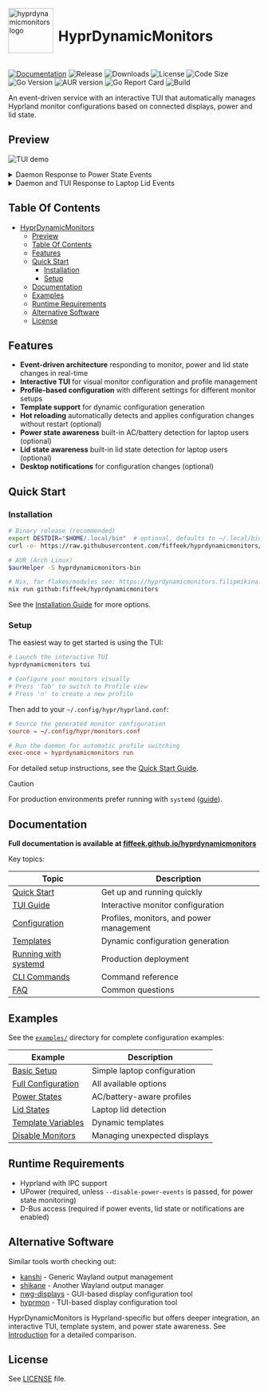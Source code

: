 
<img src="https://github.com/user-attachments/assets/0effc242-3d3d-4d39-a183-0a567c4da3a9" width="90" style="margin-right:10px" align=left alt="hyprdynamicmonitors logo">
<H1>HyprDynamicMonitors</H1><br>


[![Documentation](https://img.shields.io/badge/docs-fiffeek.github.io-blue)](https://fiffeek.github.io/hyprdynamicmonitors/)
![Release](https://img.shields.io/github/v/release/fiffeek/hyprdynamicmonitors.svg?style=flat)
![Downloads](https://img.shields.io/github/downloads/fiffeek/hyprdynamicmonitors/total.svg?style=flat)
![License](https://img.shields.io/github/license/fiffeek/hyprdynamicmonitors.svg?style=flat)
![Code Size](https://img.shields.io/github/languages/code-size/fiffeek/hyprdynamicmonitors.svg?style=flat)
![Go Version](https://img.shields.io/github/go-mod/go-version/fiffeek/hyprdynamicmonitors?style=flat)
![AUR version](https://img.shields.io/aur/version/hyprdynamicmonitors-bin?style=flat&label=AUR)
![Go Report Card](https://goreportcard.com/badge/github.com/fiffeek/hyprdynamicmonitors)
![Build](https://img.shields.io/github/actions/workflow/status/fiffeek/hyprdynamicmonitors/test.yaml?branch=main&style=flat)

An event-driven service with an interactive TUI that automatically manages Hyprland monitor configurations based on connected displays, power and lid state.


## Preview

![TUI demo](./preview/output/demo.gif)


<details>
<summary>Daemon Response to Power State Events</summary>

![power events demo](./preview/output/power_events.gif)

</details>

<details>
<summary>Daemon and TUI Response to Laptop Lid Events</summary>

![lid tui events demo](./preview/output/lid_tui.gif)

</details>

## Table Of Contents

<!--ts-->
* [HyprDynamicMonitors](#hyprdynamicmonitors)
   * [Preview](#preview)
   * [Table Of Contents](#table-of-contents)
   * [Features](#features)
   * [Quick Start](#quick-start)
      * [Installation](#installation)
      * [Setup](#setup)
   * [Documentation](#documentation)
   * [Examples](#examples)
   * [Runtime Requirements](#runtime-requirements)
   * [Alternative Software](#alternative-software)
   * [License](#license)
<!--te-->

## Features

- **Event-driven architecture** responding to monitor, power and lid state changes in real-time
- **Interactive TUI** for visual monitor configuration and profile management
- **Profile-based configuration** with different settings for different monitor setups
- **Template support** for dynamic configuration generation
- **Hot reloading** automatically detects and applies configuration changes without restart (optional)
- **Power state awareness** built-in AC/battery detection for laptop users (optional)
- **Lid state awareness** built-in lid state detection for laptop users (optional)
- **Desktop notifications** for configuration changes (optional)

## Quick Start

### Installation

```bash
# Binary release (recommended)
export DESTDIR="$HOME/.local/bin"  # optional, defaults to ~/.local/bin/
curl -o- https://raw.githubusercontent.com/fiffeek/hyprdynamicmonitors/refs/heads/main/scripts/install.sh | bash

# AUR (Arch Linux)
$aurHelper -S hyprdynamicmonitors-bin

# Nix, for flakes/modules see: https://hyprdynamicmonitors.filipmikina.com/docs/advanced/systemd#nix
nix run github:fiffeek/hyprdynamicmonitors
```

See the [Installation Guide](https://fiffeek.github.io/hyprdynamicmonitors/docs/quickstart/installation) for more options.

### Setup

The easiest way to get started is using the TUI:

```bash
# Launch the interactive TUI
hyprdynamicmonitors tui

# Configure your monitors visually
# Press 'Tab' to switch to Profile view
# Press 'n' to create a new profile
```

Then add to your `~/.config/hypr/hyprland.conf`:

```conf
# Source the generated monitor configuration
source = ~/.config/hypr/monitors.conf

# Run the daemon for automatic profile switching
exec-once = hyprdynamicmonitors run
```

For detailed setup instructions, see the [Quick Start Guide](https://fiffeek.github.io/hyprdynamicmonitors/docs/category/quick-start).

> [!CAUTION]
> For production environments prefer running with `systemd` ([guide](https://fiffeek.github.io/hyprdynamicmonitors/docs/advanced/systemd)).

## Documentation

**Full documentation is available at [fiffeek.github.io/hyprdynamicmonitors](https://fiffeek.github.io/hyprdynamicmonitors/)**

Key topics:

| Topic | Description |
|-------|-------------|
| [Quick Start](https://fiffeek.github.io/hyprdynamicmonitors/docs/category/quick-start) | Get up and running quickly |
| [TUI Guide](https://fiffeek.github.io/hyprdynamicmonitors/docs/quickstart/tui) | Interactive monitor configuration |
| [Configuration](https://fiffeek.github.io/hyprdynamicmonitors/docs/category/configuration) | Profiles, monitors, and power management |
| [Templates](https://fiffeek.github.io/hyprdynamicmonitors/docs/advanced/templates) | Dynamic configuration generation |
| [Running with systemd](https://fiffeek.github.io/hyprdynamicmonitors/docs/advanced/systemd) | Production deployment |
| [CLI Commands](https://fiffeek.github.io/hyprdynamicmonitors/docs/usage/commands) | Command reference |
| [FAQ](https://fiffeek.github.io/hyprdynamicmonitors/docs/faq) | Common questions |

## Examples

See the [`examples/`](https://github.com/fiffeek/hyprdynamicmonitors/tree/main/examples) directory for complete configuration examples:

| Example | Description |
|---------|-------------|
| [Basic Setup](https://github.com/fiffeek/hyprdynamicmonitors/tree/main/examples/basic) | Simple laptop configuration |
| [Full Configuration](https://github.com/fiffeek/hyprdynamicmonitors/tree/main/examples/full) | All available options |
| [Power States](https://github.com/fiffeek/hyprdynamicmonitors/tree/main/examples/power-states) | AC/battery-aware profiles |
| [Lid States](https://github.com/fiffeek/hyprdynamicmonitors/tree/main/examples/lid-states) | Laptop lid detection |
| [Template Variables](https://github.com/fiffeek/hyprdynamicmonitors/tree/main/examples/template-variables) | Dynamic templates |
| [Disable Monitors](https://github.com/fiffeek/hyprdynamicmonitors/tree/main/examples/disable-monitors) | Managing unexpected displays |

## Runtime Requirements

- Hyprland with IPC support
- UPower (required, unless `--disable-power-events` is passed, for power state monitoring)
- D-Bus access (required if power events, lid state or notifications are enabled)

## Alternative Software

Similar tools worth checking out:
- [kanshi](https://sr.ht/~emersion/kanshi/) - Generic Wayland output management
- [shikane](https://github.com/hw0lff/shikane) - Another Wayland output manager
- [nwg-displays](https://github.com/nwg-piotr/nwg-displays) - GUI-based display configuration tool
- [hyprmon](https://github.com/erans/hyprmon) - TUI-based display configuration tool

HyprDynamicMonitors is Hyprland-specific but offers deeper integration, an interactive TUI, template system, and power state awareness. See [Introduction](https://fiffeek.github.io/hyprdynamicmonitors/docs/) for a detailed comparison.

## License

See [LICENSE](LICENSE) file.
